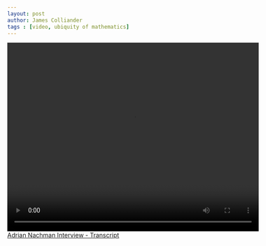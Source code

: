 ```yaml
---
layout: post
author: James Colliander
tags : [video, ubiquity of mathematics]
---
```


<!-- -->

<video controls height="432" width="576">
	<source src="https://share.math.toronto.edu/users/rcerezo/7b36ef3d2f00a1d6e9e3b1c9da202e25.mp4" type='video/mp4;codecs="avc1.42E01E,mp4a.40.2"'>
	<source src="https://share.math.toronto.edu/users/rcerezo/4c3571a8dc392c0ea096c39d32a18349.ogg" type='video/ogg;codecs="theora,vorbis"'>
	<source src="https://share.math.toronto.edu/users/rcerezo/2bc5216c01567bf7320b130d2b9f12db.webm" type='video/webm; codecs="vp8,vorbis"'>
	Your browser does not support the &lt;video&gt; tag.
</video>
<br>
<a href='http://blog.math.toronto.edu/colliand/files/2013/05/Adrian-Nachman-Interview-Transcript.pdf'>Adrian Nachman Interview - Transcript</a>